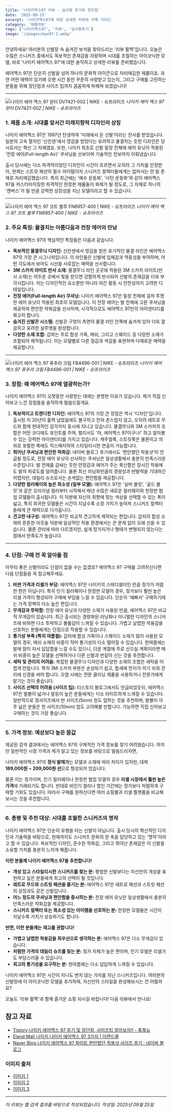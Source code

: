 ```yaml
---
title: '나이키맥스97 리뷰 - 실사용 후기와 장단점'
date: '2025-09-25'
excerpt: '나이키맥스97에 대한 상세한 리뷰와 구매 가이드'
category: '제품리뷰'
tags: ['나이키맥스97', '리뷰', '실사용후기']
image: '/images/max97-1.webp'
---
```


안녕하세요! 여러분의 신발장 속 숨겨진 보석을 찾아드리는 '리뷰 활짝'입니다. 오늘은 수많은 스니커즈 중에서도 독보적인 존재감을 자랑하며 시대를 초월하는 아이코닉한 모델, 바로 '나이키 에어맥스 97'에 대한 솔직하고 상세한 리뷰를 준비했습니다.

에어맥스 97은 단순히 신발을 넘어 하나의 문화적 아이콘으로 자리매김한 제품이죠. 과연 어떤 매력이 있기에 오랜 시간 동안 꾸준히 사랑받고 있는지, 그리고 구매를 고민하는 분들을 위해 장단점과 사이즈 팁까지 꼼꼼하게 파헤쳐 보겠습니다!

---

![나이키 에어 맥스 97 윈터 DV7421-002 | NIKE - 슈프라이즈](/images/max97-1.webp)
*나이키 에어 맥스 97 윈터 DV7421-002 | NIKE - 슈프라이즈*

### 1. 제품 소개: 시대를 앞서간 미래지향적 디자인의 상징

나이키 에어맥스 97은 1997년 탄생하여 '미래에서 온 신발'이라는 찬사를 받았습니다. 일본의 고속 열차인 '신칸센'에서 영감을 받았다는 유려하고 물결치는 듯한 디자인은 당시로서는 혁신 그 자체였죠. 또한, 나이키 최초로 신발 밑창 전체에 에어 유닛이 적용된 '전장 에어(Full-length Air)' 쿠셔닝을 선보이며 기술적인 진보까지 이뤄냈습니다.

출시 당시에는 다소 파격적이었던 디자인이 시간이 흐르면서 오히려 그 가치를 인정받아, 현재는 스트릿 패션의 필수 아이템이자 스니커즈 컬렉터들에게는 없어서는 안 될 존재로 자리매김했습니다. 특히 최근에는 '예수 운동화', '사탄 운동화'와 같이 에어맥스 97을 커스터마이징한 파격적인 한정판 제품들이 화제가 될 정도로, 그 자체로 하나의 '캔버스'가 될 만큼 강력한 상징성을 지닌 모델이라고 할 수 있습니다.

---

![나이키 에어 맥스 97 코트 블루 FN6957-400 | NIKE - 슈프라이즈](/images/max97-2.webp)
*나이키 에어 맥스 97 코트 블루 FN6957-400 | NIKE - 슈프라이즈*

### 2. 주요 특징: 물결치는 아름다움과 전장 에어의 만남

나이키 에어맥스 97의 핵심적인 특징들은 다음과 같습니다.

*   **독보적인 물결무늬 디자인:** 신칸센에서 영감을 받은 유기적인 물결 라인은 에어맥스 97의 가장 큰 시그니처입니다. 이 라인들은 신발에 입체감과 역동성을 부여하며, 어떤 각도에서 보아도 시선을 사로잡는 매력을 선사합니다.
*   **3M 스카치 라이트 반사 소재:** 물결무늬 라인 곳곳에 적용된 3M 스카치 라이트(반사 소재)는 어두운 곳에서 빛을 받으면 강렬하게 반사되어 신발의 존재감을 더욱 부각시킵니다. 이는 디자인적인 요소뿐만 아니라 야간 활동 시 안전성까지 고려한 디테일입니다.
*   **전장 에어(Full-length Air) 쿠셔닝:** 나이키 에어맥스 97은 밑창 전체에 걸쳐 투명한 에어 유닛이 적용된 최초의 모델입니다. 이 전장 에어는 발 전체에 고른 쿠셔닝을 제공하여 편안한 착화감을 선사하며, 시각적으로도 에어맥스 97만의 아이덴티티를 확고히 합니다.
*   **숨겨진 신발끈 시스템:** 신발끈 구멍이 측면의 물결 라인 안쪽에 숨겨져 있어 더욱 깔끔하고 유려한 실루엣을 완성합니다.
*   **다양한 소재 조합:** 갑피는 주로 합성 가죽, 메쉬, 그리고 스웨이드 등 다양한 소재가 조합되어 제작됩니다. 이는 모델별로 다른 질감과 색감을 표현하며 다채로운 매력을 제공합니다.

---

![나이키 에어 맥스 97 퓨추라 크림 FB4496-001 | NIKE - 슈프라이즈](/images/max97-3.webp)
*나이키 에어 맥스 97 퓨추라 크림 FB4496-001 | NIKE - 슈프라이즈*

### 3. 장점: 왜 에어맥스 97에 열광하는가?

나이키 에어맥스 97이 오랫동안 사랑받는 데에는 분명한 이유가 있습니다. 제가 직접 신어보고 느낀 장점들을 솔직하게 말씀드릴게요.

1.  **독보적이고 트렌디한 디자인:** 에어맥스 97의 가장 큰 장점은 역시 '디자인'입니다. 출시된 지 20년이 훌쩍 넘었음에도 불구하고 전혀 촌스럽지 않고, 오히려 레트로 무드와 함께 현대적인 감각까지 동시에 지니고 있습니다. 물결무늬와 3M 스카치의 조합은 어떤 코디에도 포인트를 주며, 멀리서도 '아, 에어맥스 97이구나!' 하고 알아볼 수 있는 강력한 아이덴티티를 가지고 있습니다. 캐주얼룩, 스트릿룩은 물론이고 의외로 포멀한 룩에도 믹스매치하여 스타일리시한 연출이 가능합니다.
2.  **뛰어난 쿠셔닝과 편안한 착화감:** 네이버 블로그 후기에서도 '편안했던 착용샷'이 언급될 정도로, 전장 에어 유닛이 선사하는 쿠셔닝은 일상생활에서 충분히 만족스러운 수준입니다. 발 전체를 감싸는 듯한 안정감과 에어가 주는 푹신함은 장시간 착용에도 발의 피로도를 덜어줍니다. 물론 최신 러닝화만큼의 경량성과 반발력을 기대하긴 어렵지만, 데일리 슈즈로서는 손색없는 편안함을 제공합니다.
3.  **다양한 컬러웨이와 높은 희소성 (일부 모델):** 에어맥스 97은 '실버 불릿', '골드 불릿'과 같은 오리지널 컬러부터 시작해서 매년 수많은 새로운 컬러웨이와 한정판 협업 모델들이 출시됩니다. 이 덕분에 자신의 취향에 맞는 색상을 선택할 수 있는 폭이 넓고, 특히 희귀한 모델들은 시간이 지날수록 소장 가치가 높아져 스니커즈 컬렉터들에게 큰 매력으로 다가옵니다.
4.  **견고한 내구성:** 에어맥스 97은 비교적 견고하게 제작되는 편입니다. 갑피의 합성 소재와 튼튼한 아웃솔 덕분에 일상적인 착용 환경에서는 큰 문제 없이 오래 신을 수 있습니다. 물론 관리에 따라 다르겠지만, 쉽게 망가지거나 형태가 변형되지 않는다는 점에서 만족도가 높습니다.

---
### 4. 단점: 구매 전 꼭 알아둘 점

아무리 좋은 신발이라도 단점이 없을 수는 없겠죠? 에어맥스 97 구매를 고려하신다면 다음 단점들을 꼭 참고해주세요.

1.  **비싼 가격과 리셀가 부담:** 에어맥스 97은 나이키의 스테디셀러인 만큼 정가가 저렴한 편은 아닙니다. 특히 인기 컬러웨이나 한정판 모델의 경우, 정가보다 훨씬 높은 리셀 가격이 형성되어 구매에 부담을 느낄 수 있습니다. 단순히 '예뻐서' 구매하기에는 가격 장벽이 다소 높은 편입니다.
2.  **무게감과 투박함:** 전장 에어 유닛과 다양한 소재가 사용된 만큼, 에어맥스 97은 비교적 무게감이 있습니다. 최근 출시되는 경량화된 러닝화나 미니멀한 디자인의 스니커즈에 비하면 다소 투박하고 볼륨감이 느껴질 수 있습니다. 가볍고 날렵한 착용감을 선호하는 분들에게는 단점으로 작용할 수 있습니다.
3.  **통기성 부족 (특히 여름철):** 갑피에 합성 가죽이나 스웨이드 소재가 많이 사용된 모델의 경우, 메쉬 소재의 비중이 적어 통기성이 다소 떨어질 수 있습니다. 한여름에는 발에 땀이 차서 답답함을 느낄 수도 있으니, 더운 계절에 주로 신으실 계획이라면 메쉬 비중이 높은 모델을 선택하거나 다른 신발과 번갈아 신는 것을 추천합니다.
4.  **세탁 및 관리의 어려움:** 복잡한 물결무늬 디자인과 다양한 소재의 조합은 세탁을 어렵게 만듭니다. 특히 3M 스카치 부분은 손상되기 쉽고, 틈새에 먼지가 끼기 쉬워 관리에 신경을 써야 합니다. 오염 시에는 전문 클리닝 제품을 사용하거나 전문가에게 맡기는 것이 좋습니다.
5.  **사이즈 선택의 어려움 (사이즈 팁):** 티스토리 블로그에서도 언급되었듯이, 에어맥스 97은 발볼이 넓거나 발등이 높은 분들에게는 다소 타이트하게 느껴질 수 있습니다. 일반적으로 정사이즈에서 반 사이즈(5mm) 정도 업하는 것을 추천하며, 발볼이 아주 넓은 분들은 한 사이즈(10mm) 업도 고려해볼 만합니다. 가능하면 직접 신어보고 구매하는 것이 가장 좋습니다.

---
### 5. 가격 정보: 예상보다 높은 몸값

제공된 검색 결과에서는 에어맥스 97의 구체적인 가격 정보를 찾기 어려웠습니다. 하지만 일반적인 시장 가격과 제가 알고 있는 정보를 바탕으로 말씀드리자면,

나이키 에어맥스 97의 **정식 발매가**는 모델과 소재에 따라 차이가 있지만, 대략 **189,000원 ~ 209,000원 선**으로 형성되어 있습니다.

물론 이는 정가이며, 인기 컬러웨이나 한정판 협업 모델의 경우 **리셀 시장에서 훨씬 높은 가격**에 거래되기도 합니다. 반대로 비인기 컬러나 할인 기간에는 정가보다 저렴하게 구매할 기회도 있습니다. 따라서 구매를 원하신다면 여러 쇼핑몰과 리셀 플랫폼을 비교해보시는 것을 추천합니다.

---
### 6. 총평 및 추천 대상: 시대를 초월한 스니커즈의 명작

나이키 에어맥스 97은 단순히 유행을 타는 신발이 아닙니다. 출시 당시의 혁신적인 디자인과 기술력을 바탕으로, 현재까지도 스니커즈 문화의 한 축을 담당하고 있는 '명작'이라고 할 수 있습니다. 독보적인 디자인, 준수한 착화감, 그리고 뛰어난 존재감은 이 신발을 소유할 가치를 충분히 느끼게 해줍니다.

**이런 분들께 나이키 에어맥스 97을 추천합니다!**

*   **개성 있고 스타일리시한 스니커즈를 찾는 분:** 평범한 신발보다는 자신만의 개성을 표현하고 싶은 분들에게 최고의 선택이 될 것입니다.
*   **레트로 무드와 스트릿 패션을 즐기는 분:** 에어맥스 97은 레트로 패션과 스트릿 패션의 상징과도 같은 신발입니다.
*   **어느 정도의 쿠셔닝과 편안함을 중시하는 분:** 전장 에어 유닛은 일상생활에서 충분히 만족스러운 착화감을 제공합니다.
*   **스니커즈 컬렉터 또는 희소성 있는 아이템을 선호하는 분:** 한정판 모델들은 시간이 지날수록 가치가 상승하기도 합니다.

**반면, 이런 분들께는 재고를 권합니다!**

*   **가볍고 날렵한 착용감을 최우선으로 생각하는 분:** 에어맥스 97은 다소 무게감이 있습니다.
*   **저렴한 가격의 데일리 슈즈를 찾는 분:** 정가 자체가 높은 편이며, 인기 모델은 리셀가도 부담스러울 수 있습니다.
*   **최고의 통기성을 요구하는 분:** 한여름에는 다소 답답하게 느껴질 수 있습니다.

나이키 에어맥스 97은 시간이 지나도 변치 않는 가치를 지닌 스니커즈입니다. 여러분의 신발장에 이 아이코닉한 모델을 추가하여, 자신만의 스타일을 완성해보시는 건 어떨까요?

오늘도 '리뷰 활짝'과 함께 즐거운 쇼핑 되시길 바랍니다! 다음 리뷰에서 만나요!



## 참고 자료

- [Tistory 나이키 에어맥스 97 후기 및 장단점, 사이즈팁 알아보자!! - 톡톡뉴](https://gamestrategy.tistory.com/30)
- [Eland Mall 나이키,나이키 에어맥스 97 3가지 | 이랜드몰](https://www.elandmall.co.kr/i/item?itemNo=2001991622)
- [Naver Blog 나이키 에어맥스 97 화이트 편안했던 착용샷 사이즈 후기 : 네이버 블로그](https://m.blog.naver.com/bombo_m_/223076123150)

### 이미지 출처
- [이미지 1](https://static.shoeprize.com/open_raffle/main_carousel/93405/DV7421-002-shoeprize-NIKE-AIR-MAX-97-WINTER-106264-1673020881452.jpeg)
- [이미지 2](https://static.shoeprize.com/open_raffle/main_carousel/165626/FN6957-400-shoeprize-NIKE-AIR-MAX-97-COURT-BLUE-403361-1708655827738.jpeg)
- [이미지 3](https://static.shoeprize.com/open_raffle/main_carousel/113772/FB4496-001-shoeprize-NIKE-AIR-MAX-97-FUTURA-CREAM-113460-1683045738162.jpeg)


---
*이 리뷰는 웹 검색 결과를 바탕으로 작성되었습니다.*
*작성일: 2025년 09월 25일*
